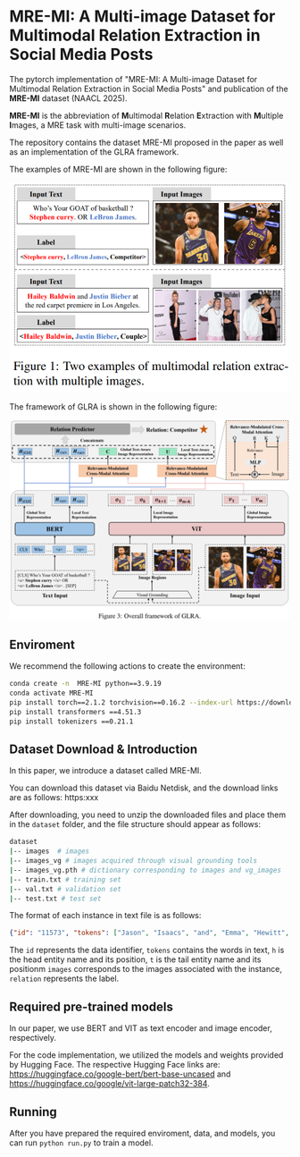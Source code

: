 # MRE-MI: A Multi-image Dataset for Multimodal Relation Extraction in Social Media Posts

The pytorch implementation of "MRE-MI: A Multi-image Dataset for Multimodal Relation Extraction in Social Media Posts" and publication of the **MRE-MI** dataset (NAACL 2025).

**MRE-MI** is the abbreviation of **M**ultimodal **R**elation **E**xtraction with **M**ultiple **I**mages, a MRE task with multi-image scenarios.


The repository contains the dataset MRE-MI proposed in the paper as well as an implementation of the GLRA framework.

The examples of MRE-MI are shown in the following figure:

![Examples](example.png)

The framework of GLRA is shown in the following figure:

![Framework](framework.png)

## Enviroment
We recommend the following actions to create the environment:
```bash
conda create -n  MRE-MI python==3.9.19
conda activate MRE-MI
pip install torch==2.1.2 torchvision==0.16.2 --index-url https://download.pytorch.org/whl/cu121
pip install transformers ==4.51.3
pip install tokenizers ==0.21.1
```

## Dataset Download & Introduction
In this paper, we introduce a dataset called MRE-MI.

You can download this dataset via Baidu Netdisk, and the download links are as follows: https:xxx

After downloading, you need to unzip the downloaded files and place them in the `dataset` folder, and the file structure should appear as follows:

```bash
dataset
|-- images  # images
|-- images_vg # images acquired through visual grounding tools
|-- images_vg.pth # dictionary corresponding to images and vg_images
|-- train.txt # training set
|-- val.txt # validation set
|-- test.txt # test set
```

The format of each instance in text file is as follows:

```json
{"id": "11573", "tokens": ["Jason", "Isaacs", "and", "Emma", "Hewitt", "Married", "for", "21", "years", ",", "happy", "and", "in", "love", ".", "(", "Getty", "Image", ")"], "h": {"name": "Jason Isaacs", "pos": [0, 2]}, "t": {"name": "Emma Hewitt", "pos": [3, 5]}, "images": ["11573_0.jpg"], "relation": "/per/per/couple"}
```
The `id` represents the data identifier, `tokens` contains the words in text, `h` is the head entity name and its position, `t` is the tail entity name and its positionm `images` corresponds to the images associated with the instance, `relation` represents the label.

## Required pre-trained models
In our paper, we use BERT and VIT as text encoder and image encoder, respectively.

For the code implementation, we utilized the models and weights provided by Hugging Face. 
The respective Hugging Face links are: https://huggingface.co/google-bert/bert-base-uncased and https://huggingface.co/google/vit-large-patch32-384.

## Running
After you have prepared the required enviroment, data, and models, you can run `python run.py` to train a model.